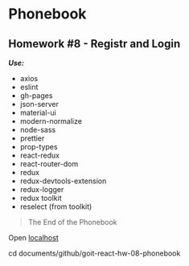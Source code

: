 # Phonebook

## Homework #8 - Registr and Login

**_Use:_**

- axios
- eslint
- gh-pages
- json-server
- material-ui
- modern-normalize
- node-sass
- prettier
- prop-types
- react-redux
- react-router-dom
- redux
- redux-devtools-extension
- redux-logger
- redux toolkit
- reselect (from toolkit)

> The End of the Phonebook

Open [localhost](http://localhost:3000)

cd documents/github/goit-react-hw-08-phonebook
